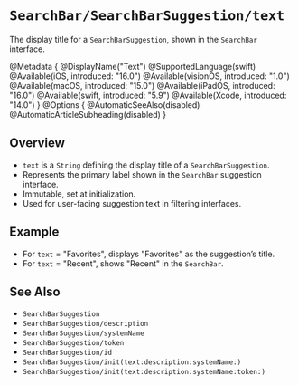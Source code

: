 # ``SearchBar/SearchBarSuggestion/text``

The display title for a `SearchBarSuggestion`, shown in the `SearchBar` interface.

@Metadata {
    @DisplayName("Text")
    @SupportedLanguage(swift)
    @Available(iOS, introduced: "16.0")
    @Available(visionOS, introduced: "1.0")
    @Available(macOS, introduced: "15.0")
    @Available(iPadOS, introduced: "16.0")
    @Available(swift, introduced: "5.9")
    @Available(Xcode, introduced: "14.0")
}
@Options {
    @AutomaticSeeAlso(disabled)
    @AutomaticArticleSubheading(disabled)
}

## Overview

- `text` is a `String` defining the display title of a `SearchBarSuggestion`.
- Represents the primary label shown in the `SearchBar` suggestion interface.
- Immutable, set at initialization.
- Used for user-facing suggestion text in filtering interfaces.

## Example

- For `text` = "Favorites", displays "Favorites" as the suggestion’s title.
- For `text` = "Recent", shows "Recent" in the `SearchBar`.

## See Also

- ``SearchBarSuggestion``
- ``SearchBarSuggestion/description``
- ``SearchBarSuggestion/systemName``
- ``SearchBarSuggestion/token``
- ``SearchBarSuggestion/id``
- ``SearchBarSuggestion/init(text:description:systemName:)``
- ``SearchBarSuggestion/init(text:description:systemName:token:)``
